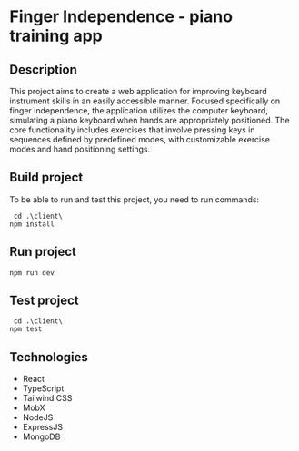 # Finger Independence - piano training app

## Description

This project aims to create a web application for improving keyboard instrument skills in an easily accessible manner. Focused specifically on finger independence, the application utilizes the computer keyboard, simulating a piano keyboard when hands are appropriately positioned. The core functionality includes exercises that involve pressing keys in sequences defined by predefined modes, with customizable exercise modes and hand positioning settings.

## Build project
To be able to run and test this project, you need to run commands:
```
 cd .\client\
npm install
```

## Run project
```
npm run dev
```

## Test project
```
 cd .\client\
npm test
```


## Technologies
- React
- TypeScript
- Tailwind CSS
- MobX
- NodeJS
- ExpressJS
- MongoDB
